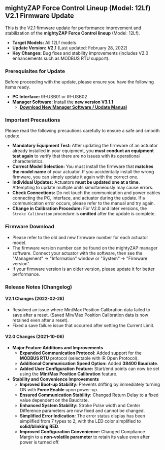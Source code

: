 ## **mightyZAP Force Control Lineup (Model: 12Lf) V2.1 Firmware Update**
This is the V2.1 firmware update for performance improvement and stabilization of the **mightyZAP Force Control lineup** (Model: 12Lf).
  * **Target Models:** All 12Lf models
  * **Update Version:** **V2.1** (Last updated: February 28, 2022)
  * **Key Changes:** Bug fixes and stability improvements (includes V2.0 enhancements such as MODBUS RTU support).

### **Prerequisites for Update**
Before proceeding with the update, please ensure you have the following items ready.

  * **PC Interface:** IR-USB01 or IR-USB02
  * **Manager Software:** Install the **new version V3.1.1**
      * [**Download New Manager Software / Update Manual**](https://www.google.com/search?q=http://www.mightyzap.com/en/digitalarchive6/%3Fmod%3Ddocument%26pageid%3D1%26uid%3D211)

### **Important Precautions**
Please read the following precautions carefully to ensure a safe and smooth update.
  * **Mandatory Equipment Test:** After updating the firmware of an actuator already installed in your equipment, you **must conduct an equipment test again** to verify that there are no issues with its operational characteristics.
  * **Correct Model Selection:** You must install the firmware that **matches the model name** of your actuator. If you accidentally install the wrong firmware, you can simply update it again with the correct one.
  * **Individual Updates:** Actuators **must be updated one at a time.** Attempting to update multiple units simultaneously may cause errors.
  * **Check Connections:** Do not touch the communication and power cables connecting the PC, interface, and actuator during the update. If a communication error occurs, please refer to the manual and try again.
  * **Change in Calibration Procedure:** For V2.0 and later versions, the `Stroke Calibration` procedure is **omitted** after the update is complete.

### **Firmware Download**
  * Please refer to the old and new firmware number for each actuator model.
  * The firmware version number can be found on the mightyZAP manager software. Connect your actuator with the software, then see the "Management" -> "Information" window or "System" -> "Firmware version".
  * If your firmware version is an older version, please update it for better performance.

<FirmwareSelector12Lf />

### **Release Notes (Changelog)**
#### **V2.1 Changes (2022-02-28)**
  * Resolved an issue where Min/Max Position Calibration data failed to save after a reset. (Saved Min/Max Position Calibration data is now retained even after a reset).
  * Fixed a save failure issue that occurred after setting the Current Limit.
#### **V2.0 Changes (2021-10-06)**
  * **Major Feature Additions and Improvements**
      * **Expanded Communication Protocol:** Added support for the **MODBUS RTU** protocol (selectable with IR Open Protocol).
      * **Additional Communication Speed Option:** Added **38400 Baudrate**.
      * **Added User Configuration Feature:** Start/end points can now be set using the **Min/Max Position Calibration** feature.
  * **Stability and Convenience Improvements**
      * **Improved Boot-up Stability:** Prevents drifting by immediately turning ON with **Force Enable** upon power-up.
      * **Ensured Communication Stability:** Changed Return Delay to a fixed value dependent on the Baudrate.
      * **Enhanced System Stability:** Stroke Pulse width and Center Difference parameters are now fixed and cannot be changed.
      * **Simplified Error Indication:** The error status display has been simplified from 7 types to 2, with the LED color simplified to **solid/blinking RED**.
      * **Improved Configuration Convenience:** Changed Compliance Margin to a **non-volatile parameter** to retain its value even after power is turned off.